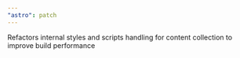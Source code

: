 ```yaml
---
"astro": patch
---
```


Refactors internal styles and scripts handling for content collection to improve build performance
